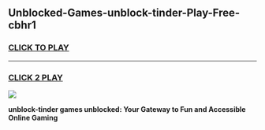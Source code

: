 
## Unblocked-Games-unblock-tinder-Play-Free-cbhr1
<h3>
<a href="https://premium76.site?title=unblock-tinder&ref=21A">CLICK TO PLAY</a></h3>
<hr>

<h3>
<a href="https://premium76.site?title=unblock-tinder&ref=21A">CLICK 2 PLAY</a>
  
</h3>

<a href="https://premium76.site?title=unblock-tinder&ref=21A"><img src="https://clearcache.store/games.png"></a>


**unblock-tinder games unblocked: Your Gateway to Fun and Accessible Online Gaming**
